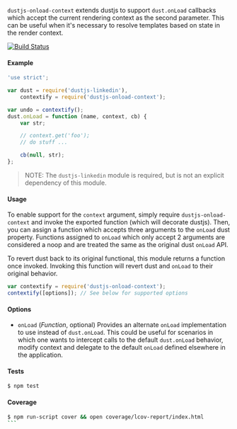 `dustjs-onload-context` extends dustjs to support `dust.onLoad` callbacks which accept the current rendering context as the second
parameter. This can be useful when it's necessary to resolve templates based on state in the render context.


[![Build Status](https://travis-ci.org/paypal/dustjs-onload-context.png)](https://travis-ci.org/paypal/dustjs-onload-context)

#### Example
```javascript
'use strict';

var dust = require('dustjs-linkedin'),
    contextify = require('dustjs-onload-context');

var undo = contextify();
dust.onLoad = function (name, context, cb) {
    var str;

    // context.get('foo');
    // do stuff ...

    cb(null, str);
};
```

> NOTE: The `dustjs-linkedin` module is required, but is not an explicit dependency of this module.



#### Usage
To enable support for the `context` argument, simply require `dustjs-onload-context` and invoke the exported function
(which will decorate dustjs). Then, you can assign a function which accepts three arguments to the `onLoad` dust property.
Functions assigned to `onLoad` which only accept 2 arguments are considered a noop and are treated the same as the
original dust `onLoad` API.

To revert dust back to its original functional, this module returns a function once invoked. Invoking this function will
revert dust and `onLoad` to their original behavior.

```javascript
var contextify = require('dustjs-onload-context');
contextify([options]); // See below for supported options
```


#### Options
- `onLoad` (*Function*, optional) Provides an alternate `onLoad` implementation to use instead of `dust.onLoad`. This could
be useful for scenarios in which one wants to intercept calls to the default `dust.onLoad` behavior, modify context and
delegate to the default `onLoad` defined elsewhere in the application.


#### Tests
```bash
$ npm test
```


#### Coverage
````bash
$ npm run-script cover && open coverage/lcov-report/index.html
```
